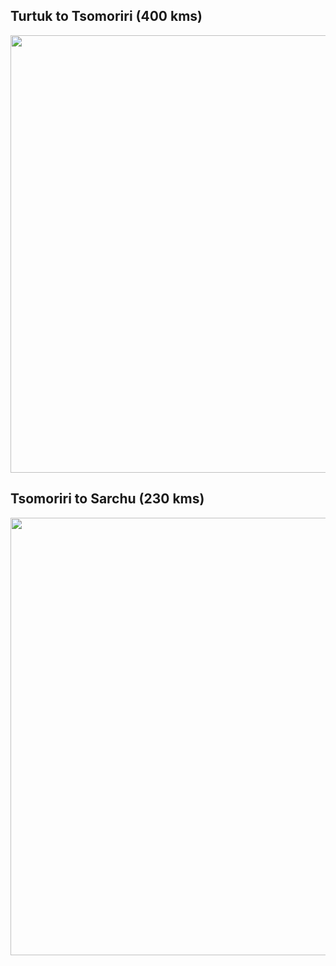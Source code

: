## **Turtuk to Tsomoriri** (400 kms)

<p align="center"><img src="https://github.com/inbravo/travel/raw/master/june-2019/images/leh-to-tso-moriri.jpg" width="700"></p>

## **Tsomoriri to Sarchu** (230 kms)

<p align="center"><img src="https://github.com/inbravo/travel/raw/master/june-2019/images/tsomoriri-to-sarchu.jpg" width="700"></p>